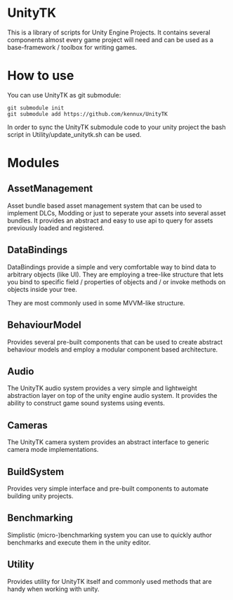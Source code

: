# UnityTK

This is a library of scripts for Unity Engine Projects.
It contains several components almost every game project will need and can be used as a base-framework / toolbox for writing games.

# How to use

You can use UnityTK as git submodule:

`git submodule init`  
`git submodule add https://github.com/kennux/UnityTK`

In order to sync the UnityTK submodule code to your unity project the bash script in Utility/update_unitytk.sh can be used.

# Modules

AssetManagement
----

Asset bundle based asset management system that can be used to implement DLCs, Modding or just to seperate your assets into several asset bundles.
It provides an abstract and easy to use api to query for assets previously loaded and registered.

DataBindings
-----

DataBindings provide a simple and very comfortable way to bind data to arbitrary objects (like UI).
They are employing a tree-like structure that lets you bind to specific field / properties of objects and / or invoke methods on objects inside your tree.

They are most commonly used in some MVVM-like structure.

BehaviourModel
----

Provides several pre-built components that can be used to create abstract behaviour models and employ a modular component based architecture.

Audio
----

The UnityTK audio system provides a very simple and lightweight abstraction layer on top of the unity engine audio system.
It provides the ability to construct game sound systems using events.

Cameras
----

The UnityTK camera system provides an abstract interface to generic camera mode implementations.

BuildSystem
----

Provides very simple interface and pre-built components to automate building unity projects.

Benchmarking
----

Simplistic (micro-)benchmarking system you can use to quickly author benchmarks and execute them in the unity editor.

Utility
-----

Provides utility for UnityTK itself and commonly used methods that are handy when working with unity.

